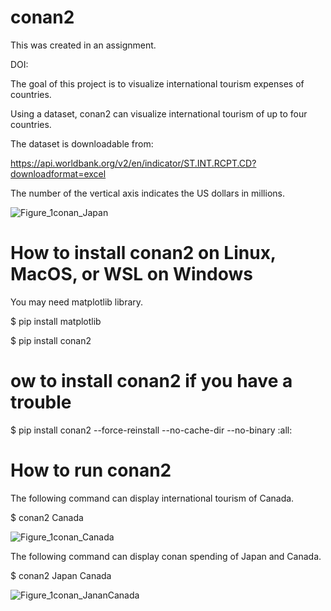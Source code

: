 # conan2

This was created in an assignment.

DOI: 

The goal of this project is to visualize international tourism expenses of countries.

Using a dataset, conan2 can visualize international tourism of up to four countries.

The dataset is downloadable from:

https://api.worldbank.org/v2/en/indicator/ST.INT.RCPT.CD?downloadformat=excel

The number of the vertical axis indicates the US dollars in millions.

![Figure_1conan_Japan](https://user-images.githubusercontent.com/103731249/171558533-ea57dbcf-de1b-4ce0-bdcc-fb7d27504834.png)

# How to install conan2 on Linux, MacOS, or WSL on Windows

You may need matplotlib library.

$ pip install matplotlib

$ pip install conan2

# ow to install conan2 if you have a trouble

$ pip install conan2 --force-reinstall --no-cache-dir --no-binary :all:

# How to run conan2

The following command can display international tourism of Canada.

$ conan2 Canada

![Figure_1conan_Canada](https://user-images.githubusercontent.com/103731249/171560020-d6fe68ee-4c42-40f6-a465-31b32ea1f23f.png)

The following command can display conan spending of Japan and Canada.

$ conan2 Japan Canada

![Figure_1conan_JananCanada](https://user-images.githubusercontent.com/103731249/171561550-3fabf65b-1622-4fad-aa50-550a2b3d4488.png)
